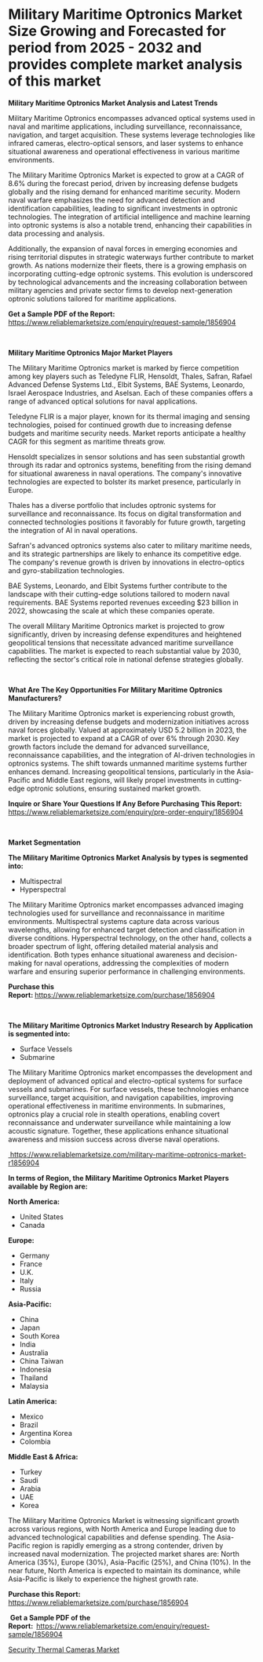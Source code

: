<p><h1>Military Maritime Optronics Market Size Growing and Forecasted for period from 2025 - 2032 and provides complete market analysis of this market</h1></p><p><strong>Military Maritime Optronics Market Analysis and Latest Trends</strong></p>
<p><p>Military Maritime Optronics encompasses advanced optical systems used in naval and maritime applications, including surveillance, reconnaissance, navigation, and target acquisition. These systems leverage technologies like infrared cameras, electro-optical sensors, and laser systems to enhance situational awareness and operational effectiveness in various maritime environments.</p><p>The Military Maritime Optronics Market is expected to grow at a CAGR of 8.6% during the forecast period, driven by increasing defense budgets globally and the rising demand for enhanced maritime security. Modern naval warfare emphasizes the need for advanced detection and identification capabilities, leading to significant investments in optronic technologies. The integration of artificial intelligence and machine learning into optronic systems is also a notable trend, enhancing their capabilities in data processing and analysis.</p><p>Additionally, the expansion of naval forces in emerging economies and rising territorial disputes in strategic waterways further contribute to market growth. As nations modernize their fleets, there is a growing emphasis on incorporating cutting-edge optronic systems. This evolution is underscored by technological advancements and the increasing collaboration between military agencies and private sector firms to develop next-generation optronic solutions tailored for maritime applications.</p></p>
<p><strong>Get a Sample PDF of the Report:&nbsp;</strong> <a href="https://www.reliablemarketsize.com/enquiry/request-sample/1856904?utm_campaign=2442&utm_medium=2&utm_source=Github&utm_content=ia&utm_term=27032025&utm_id=military-maritime-optronics">https://www.reliablemarketsize.com/enquiry/request-sample/1856904</a></p>
<p>&nbsp;</p>
<p><strong>Military Maritime Optronics Major Market Players</strong></p>
<p><p>The Military Maritime Optronics market is marked by fierce competition among key players such as Teledyne FLIR, Hensoldt, Thales, Safran, Rafael Advanced Defense Systems Ltd., Elbit Systems, BAE Systems, Leonardo, Israel Aerospace Industries, and Aselsan. Each of these companies offers a range of advanced optical solutions for naval applications.</p><p>Teledyne FLIR is a major player, known for its thermal imaging and sensing technologies, poised for continued growth due to increasing defense budgets and maritime security needs. Market reports anticipate a healthy CAGR for this segment as maritime threats grow.</p><p>Hensoldt specializes in sensor solutions and has seen substantial growth through its radar and optronics systems, benefiting from the rising demand for situational awareness in naval operations. The company's innovative technologies are expected to bolster its market presence, particularly in Europe.</p><p>Thales has a diverse portfolio that includes optronic systems for surveillance and reconnaissance. Its focus on digital transformation and connected technologies positions it favorably for future growth, targeting the integration of AI in naval operations.</p><p>Safran's advanced optronics systems also cater to military maritime needs, and its strategic partnerships are likely to enhance its competitive edge. The company's revenue growth is driven by innovations in electro-optics and gyro-stabilization technologies.</p><p>BAE Systems, Leonardo, and Elbit Systems further contribute to the landscape with their cutting-edge solutions tailored to modern naval requirements. BAE Systems reported revenues exceeding $23 billion in 2022, showcasing the scale at which these companies operate.</p><p>The overall Military Maritime Optronics market is projected to grow significantly, driven by increasing defense expenditures and heightened geopolitical tensions that necessitate advanced maritime surveillance capabilities. The market is expected to reach substantial value by 2030, reflecting the sector's critical role in national defense strategies globally.</p></p>
<p>&nbsp;</p>
<p><strong>What Are The Key Opportunities For Military Maritime Optronics Manufacturers?</strong></p>
<p><p>The Military Maritime Optronics market is experiencing robust growth, driven by increasing defense budgets and modernization initiatives across naval forces globally. Valued at approximately USD 5.2 billion in 2023, the market is projected to expand at a CAGR of over 6% through 2030. Key growth factors include the demand for advanced surveillance, reconnaissance capabilities, and the integration of AI-driven technologies in optronics systems. The shift towards unmanned maritime systems further enhances demand. Increasing geopolitical tensions, particularly in the Asia-Pacific and Middle East regions, will likely propel investments in cutting-edge optronic solutions, ensuring sustained market growth.</p></p>
<p><strong>Inquire or Share Your Questions If Any Before Purchasing This Report:</strong> <a href="https://www.reliablemarketsize.com/enquiry/pre-order-enquiry/1856904?utm_campaign=2442&utm_medium=2&utm_source=Github&utm_content=ia&utm_term=27032025&utm_id=military-maritime-optronics">https://www.reliablemarketsize.com/enquiry/pre-order-enquiry/1856904</a></p>
<p>&nbsp;</p>
<p><strong>Market Segmentation</strong></p>
<p><strong>The Military Maritime Optronics Market Analysis by types is segmented into:</strong></p>
<p><ul><li>Multispectral</li><li>Hyperspectral</li></ul></p>
<p><p>The Military Maritime Optronics market encompasses advanced imaging technologies used for surveillance and reconnaissance in maritime environments. Multispectral systems capture data across various wavelengths, allowing for enhanced target detection and classification in diverse conditions. Hyperspectral technology, on the other hand, collects a broader spectrum of light, offering detailed material analysis and identification. Both types enhance situational awareness and decision-making for naval operations, addressing the complexities of modern warfare and ensuring superior performance in challenging environments.</p></p>
<p><strong>Purchase this Report:&nbsp;</strong><a href="https://www.reliablemarketsize.com/purchase/1856904?utm_campaign=2442&utm_medium=2&utm_source=Github&utm_content=ia&utm_term=27032025&utm_id=military-maritime-optronics">https://www.reliablemarketsize.com/purchase/1856904</a></p>
<p>&nbsp;</p>
<p><strong>The Military Maritime Optronics Market Industry Research by Application is segmented into:</strong></p>
<p><ul><li>Surface Vessels</li><li>Submarine</li></ul></p>
<p><p>The Military Maritime Optronics market encompasses the development and deployment of advanced optical and electro-optical systems for surface vessels and submarines. For surface vessels, these technologies enhance surveillance, target acquisition, and navigation capabilities, improving operational effectiveness in maritime environments. In submarines, optronics play a crucial role in stealth operations, enabling covert reconnaissance and underwater surveillance while maintaining a low acoustic signature. Together, these applications enhance situational awareness and mission success across diverse naval operations.</p></p>
<p><a href="https://www.reliablemarketsize.com/military-maritime-optronics-market-r1856904?utm_campaign=2442&utm_medium=2&utm_source=Github&utm_content=ia&utm_term=27032025&utm_id=military-maritime-optronics">&nbsp;https://www.reliablemarketsize.com/military-maritime-optronics-market-r1856904</a></p>
<p><strong>In terms of Region, the Military Maritime Optronics Market Players available by Region are:</strong></p>
<p>
    <p> <strong> North America: </strong>
        <ul>
            <li>United States</li>
            <li>Canada</li>
        </ul>
        </p> 
    <p> <strong> Europe: </strong>
        <ul>
            <li>Germany</li>
            <li>France</li>
            <li>U.K.</li>
            <li>Italy</li>
            <li>Russia</li>
        </ul>
        </p> 
    <p> <strong> Asia-Pacific: </strong>
        <ul>
            <li>China</li>
            <li>Japan</li>
            <li>South Korea</li>
            <li>India</li>
            <li>Australia</li>
            <li>China Taiwan</li>
            <li>Indonesia</li>
            <li>Thailand</li>
            <li>Malaysia</li>
        </ul>
        </p> 
    <p> <strong> Latin America: </strong>
        <ul>
            <li>Mexico</li>
            <li>Brazil</li>
            <li>Argentina Korea</li>
            <li>Colombia</li>
        </ul>
        </p> 
    <p> <strong> Middle East & Africa: </strong>
        <ul>
            <li>Turkey</li>
            <li>Saudi</li>
            <li>Arabia</li>
            <li>UAE</li>
            <li>Korea</li>
        </ul>
    </p>
    </p>
<p><p>The Military Maritime Optronics Market is witnessing significant growth across various regions, with North America and Europe leading due to advanced technological capabilities and defense spending. The Asia-Pacific region is rapidly emerging as a strong contender, driven by increased naval modernization. The projected market shares are: North America (35%), Europe (30%), Asia-Pacific (25%), and China (10%). In the near future, North America is expected to maintain its dominance, while Asia-Pacific is likely to experience the highest growth rate.</p></p>
<p><strong>Purchase this Report: </strong><a href="https://www.reliablemarketsize.com/purchase/1856904?utm_campaign=2442&utm_medium=2&utm_source=Github&utm_content=ia&utm_term=27032025&utm_id=military-maritime-optronics">https://www.reliablemarketsize.com/purchase/1856904</a></p>
<p>&nbsp;<strong>Get a Sample PDF of the Report:&nbsp;&nbsp;</strong><a href="https://www.reliablemarketsize.com/enquiry/request-sample/1856904?utm_campaign=2442&utm_medium=2&utm_source=Github&utm_content=ia&utm_term=27032025&utm_id=military-maritime-optronics">https://www.reliablemarketsize.com/enquiry/request-sample/1856904</a></p>
<p><strong></strong></p>
<p><p><a href="https://github.com/FahadAhmed223/Market-Research-Report-List-2/blob/main/security-thermal-cameras-market.md?utm_campaign=2442&utm_medium=2&utm_source=Github&utm_content=ia&utm_term=27032025&utm_id=military-maritime-optronics">Security Thermal Cameras Market</a></p></p>